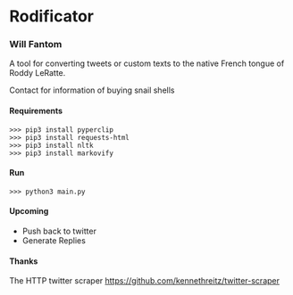 # Rodificator
### Will Fantom

A tool for converting tweets or custom texts to the native French tongue of Roddy LeRatte.

Contact for information of buying snail shells

#### Requirements
    >>> pip3 install pyperclip
    >>> pip3 install requests-html
    >>> pip3 install nltk
    >>> pip3 install markovify
    
#### Run
    >>> python3 main.py
    
#### Upcoming
* Push back to twitter
* Generate Replies

#### Thanks
The HTTP twitter scraper
https://github.com/kennethreitz/twitter-scraper

